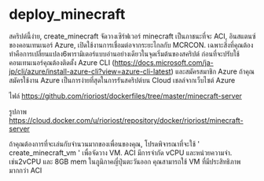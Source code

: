 # deploy_minecraft

สคริปต์นี้ง่าย, create_minecraft จัดวางเซิร์ฟเวอร์ minecraft เป็นภาชนะที่จะ ACI, อินสแตนซ์ของคอนเทนเนอร์ Azure, เปิดใช้งานการเชื่อมต่อจากระยะไกลกับ MCRCON. เฉพาะสิ่งที่คุณต้องทำคือการเปลี่ยนแปลง6พารามิเตอร์แบบอ่านอย่างเดียวในจุดเริ่มต้นของสคริปต์ ก่อนที่จะปรับใช้คอนเทนเนอร์คุณต้องติดตั้ง Azure CLI (https://docs.microsoft.com/ja-jp/cli/azure/install-azure-cli?view=azure-cli-latest) และสมัครสมาชิก Azure ถ้าคุณสมัครใช้งาน Azure เป็นการง่ายที่สุดในการรันสคริปต์บน Cloud เชลล์จากเว็บไซต์ Azure

ไฟล์ https://github.com/rioriost/dockerfiles/tree/master/minecraft-server

รูปภาพ https://cloud.docker.com/u/rioriost/repository/docker/rioriost/minecraft-server

ถ้าคุณต้องการที่จะเล่นกับจำนวนมากของเพื่อนของคุณ, โปรดพิจารณาที่จะใช้ ' create_minecraft_vm ' เพื่อจัดวาง VM. ACI มีการจำกัด vCPU และหน่วยความจำ. เช่น2vCPU และ 8GB mem ในภูมิภาคญี่ปุ่นตะวันออก คุณสามารถใช้ VM ที่มีประสิทธิภาพมากกว่า ACI
